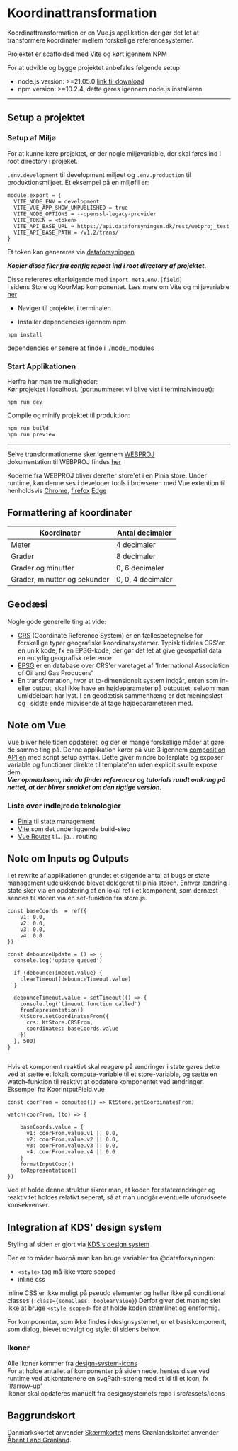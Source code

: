 # Koordinattransformation

Koordinattransformation er en Vue.js applikation der gør det let at transformere koordinater mellem forskellige referencesystemer.

Projektet er scaffolded med [Vite](https://vitejs.dev/) og kørt igennem NPM

For at udvikle og bygge projektet anbefales følgende setup
- node.js version: >=21.05.0 [link til download](https://nodejs.org/en/)
- npm version: >=10.2.4, dette gøres igennem node.js installeren.

---

## Setup a projektet

### Setup af Miljø
For at kunne køre projektet, er der nogle miljøvariable, der skal føres ind i root directory i projeket.

`.env.development` til development miljøet og
`.env.production` til produktionsmiljøet.
Et eksempel på en miljøfil er:

```
module.export = {
  VITE_NODE_ENV = development
  VITE_VUE_APP_SHOW_UNPUBLISHED = true
  VITE_NODE_OPTIONS = --openssl-legacy-provider
  VITE_TOKEN = <token>
  VITE_API_BASE_URL = https://api.dataforsyningen.dk/rest/webproj_test
  VITE_API_BASE_PATH = /v1.2/trans/
}
```
Et token kan genereres via [dataforsyningen](https://dataforsyningen.dk/)

***Kopier disse filer fra config repoet ind i root directory af projektet.***

Disse refereres efterfølgende med `import.meta.env.[field]` <br> i sidens Store og KoorMap komponentet.
Læs mere om Vite og miljøvariable [her](https://vitejs.dev/guide/env-and-mode.html)


- Naviger til projektet i terminalen <br>

- Installer dependencies igennem npm
```
npm install
```
dependencies er senere at finde i ./node_modules


### Start Applikationen

Herfra har man tre muligheder: <br>
Kør projektet i localhost. (portnummeret vil blive vist i terminalvinduet):
```
npm run dev
```
Compile og minify projektet til produktion:
```
npm run build
npm run preview
```
***

Selve transformationerne sker igennem [WEBPROJ](https://github.com/SDFIdk/WEBPROJ/tree/master) <br>
dokumentation til WEBPROJ findes [her](https://docs.dataforsyningen.dk/#webproj)

Koderne fra WEBPROJ bliver derefter store'et i en Pinia store. Under runtime, kan denne ses i developer tools i browseren med Vue extention til henholdsvis [Chrome](https://chrome.google.com/webstore/detail/vuejs-devtools/nhdogjmejiglipccpnnnanhbledajbpd),
[firefox](https://devtools.vuejs.org/)
[Edge](https://microsoftedge.microsoft.com/addons/detail/vuejs-devtools/olofadcdnkkjdfgjcmjaadnlehnnihnl)


## Formattering af koordinater
| Koordinater                  | Antal decimaler   |
| ---------------------------- | ----------------- |
| Meter                        | 4 decimaler       |
| Grader                       | 8 decimaler       |
| Grader og minutter           | 0, 6 decimaler    |
| Grader, minutter og sekunder | 0, 0, 4 decimaler |


## Geodæsi
Nogle gode generelle ting at vide:
- [CRS](https://en.wikipedia.org/wiki/Spatial_reference_system) (Coordinate Reference System) er en fællesbetegnelse for forskellige typer geografiske koordinatsystemer. Typisk tildeles CRS'er en unik kode, fx en EPSG-kode, der gør det let at give geospatial data en entydig geografisk reference.<br>
- [EPSG](https://epsg.io/) er en database over CRS'er varetaget af 'International Association of Oil and Gas Producers'
- En transformation, hvor et to-dimensionelt system indgår, enten som in- eller output, skal ikke have en højdeparameter på outputtet, selvom man umiddelbart har lyst. I en geodætisk sammenhæng er det meningsløst og i sidste ende misvisende at tage højdeparameteren med.


## Note om Vue
Vue bliver hele tiden opdateret, og der er mange forskellige måder at gøre de samme ting på.
Denne applikation kører på Vue 3 igennem [composition API'en](https://vuejs.org/guide/extras/composition-api-faq.html) med script setup syntax. Dette giver mindre boilerplate og exposer variable og functioner direkte til template'en uden explicit skulle expose dem. <br>
***Vær opmærksom, når du finder referencer og tutorials rundt omkring på nettet, at der bliver snakket om den rigtige version.***
### Liste over indlejrede teknologier
- [Pinia](https://pinia.vuejs.org/) til state management
- [Vite](https://vitejs.dev/) som det underliggende build-step
- [Vue Router](https://router.vuejs.org/) til... ja... routing


## Note om Inputs og Outputs

I et rewrite af applikationen grundet et stigende antal af bugs er state management udelukkende blevet delegeret til
pinia storen. Enhver ændring i state sker via en opdatering af en lokal ref i et komponent, som dernæst sendes til
storen via en set-funktion fra store.js. <br>
```
const baseCoords  = ref({
    v1: 0.0,
    v2: 0.0,
    v3: 0.0,
    v4: 0.0
})

const debounceUpdate = () => {
  console.log('update queued')
  
  if (debounceTimeout.value) {
    clearTimeout(debounceTimeout.value)
  }

  debounceTimeout.value = setTimeout(() => {
    console.log('timeout function called')
    fromRepresentation()
    KtStore.setCoordinatesFrom({
      crs: KtStore.CRSFrom,
      coordinates: baseCoords.value
    })
  }, 500)
}


```


Hvis et komponent reaktivt skal reagere på ændringer i state gøres dette 
ved at sætte et lokalt compute-variable til et store-variable, og sætte en watch-funktion til 
reaktivt at opdatere komponentet ved ændringer.
Eksempel fra KoorIntputField.vue
```
const coorFrom = computed(() => KtStore.getCoordinatesFrom)

watch(coorFrom, (to) => {

    baseCoords.value = {
      v1: coorFrom.value.v1 || 0.0,
      v2: coorFrom.value.v2 || 0.0,
      v3: coorFrom.value.v3 || 0.0,
      v4: coorFrom.value.v4 || 0.0
    }
    formatInputCoor()
    toRepresentation()
})

```
Ved at holde denne struktur sikrer man, at koden for stateændringer og reaktivitet holdes relativt seperat,
så at man undgår eventuelle uforudseete konsekvenser.

## Integration af KDS' design system
Styling af siden er gjort via [KDS's design system](https://github.com/sdfidk/designsystem)

Der er to måder hvorpå man kan bruge variabler fra @dataforsyningen:
- `<style>` tag må ikke være scoped
- inline css

inline CSS er ikke muligt på pseudo elementer og heller ikke på conditional classes (`:class={someClass: booleanValue}`)
Derfor giver det mening slet ikke at bruge `<style scoped>` for at holde koden strømlinet og ensformig.

For komponenter, som ikke findes i designsystemet, er et basiskomponent, som dialog, blevet udvalgt og 
stylet til sidens behov.

### Ikoner
Alle ikoner kommer fra [design-system-icons](https://sdfidk.github.io/design-system-icons/) <br>
For at holde antallet af komponenter på siden nede, hentes disse ved runtime ved at kontatenere en svgPath-streng
med et id til et icon, fx '#arrow-up' <br>
Ikoner skal opdateres manuelt fra designsystemets repo i src/assets/icons

## Baggrundskort
Danmarkskortet anvender [Skærmkortet](https://dataforsyningen.dk/data/962) mens Grønlandskortet anvender [Åbent Land Grønland](https://dataforsyningen.dk/data/4771).
